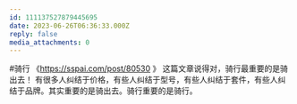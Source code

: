 ```yaml
---
id: 111137527879445695
date: 2023-06-26T06:36:33.000Z
reply: false
media_attachments: 0
---
```


#骑行 《https://sspai.com/post/80530 》 这篇文章说得对，骑行最重要的是骑出去！ 有很多人纠结于价格，有些人纠结于型号，有些人纠结于套件，有些人纠结于品牌。其实重要的是骑出去。骑行重要的是骑行。 

